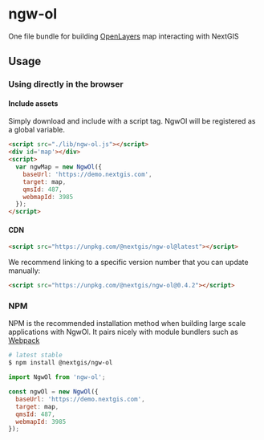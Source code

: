 # ngw-ol

One file bundle for building [OpenLayers](https://openlayers.org/) map interacting with NextGIS

## Usage

### Using directly in the browser

#### Include assets

Simply download and include with a script tag. NgwOl will be registered as a global variable.

```html
<script src="./lib/ngw-ol.js"></script>
<div id='map'></div>
<script>
  var ngwMap = new NgwOl({
    baseUrl: 'https://demo.nextgis.com',
    target: map,
    qmsId: 487,
    webmapId: 3985
  });
</script>
```

#### CDN

```html
<script src="https://unpkg.com/@nextgis/ngw-ol@latest"></script>
```

We recommend linking to a specific version number that you can update manually:

```html
<script src="https://unpkg.com/@nextgis/ngw-ol@0.4.2"></script>
```

### NPM

NPM is the recommended installation method when building large scale applications with NgwOl. It pairs nicely with module bundlers such as [Webpack](https://webpack.js.org/)

```bash
# latest stable
$ npm install @nextgis/ngw-ol
```

```js
import NgwOl from 'ngw-ol';

const ngwOl = new NgwOl({
  baseUrl: 'https://demo.nextgis.com',
  target: map,
  qmsId: 487,
  webmapId: 3985
});

```
